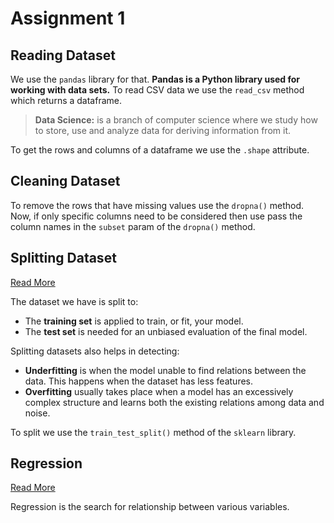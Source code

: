 # Assignment 1

## Reading Dataset

We use the `pandas` library for that. **Pandas is a Python library used for working with data sets.** To read CSV data we use the `read_csv` method which returns a dataframe.

> **Data Science:** is a branch of computer science where we study how to store, use and analyze data for deriving information from it. 

To get the rows and columns of a dataframe we use the `.shape` attribute.

## Cleaning Dataset

To remove the rows that have missing values use the `dropna()` method. Now, if only specific columns need to be considered then use pass the column names in the `subset` param of the `dropna()` method.

## Splitting Dataset

[Read More](https://realpython.com/train-test-split-python-data/)

The dataset we have is split to:

- The **training set** is applied to train, or fit, your model.
- The **test set** is needed for an unbiased evaluation of the final model.

Splitting datasets also helps in detecting:

- **Underfitting** is when the model unable to find relations between the data. This happens when the dataset has less features.
- **Overfitting** usually takes place when a model has an excessively complex structure and learns both the existing relations among data and noise.

To split we use the `train_test_split()` method of the `sklearn` library.

## Regression

[Read More](https://realpython.com/linear-regression-in-python/)

Regression is the search for relationship between various variables.



